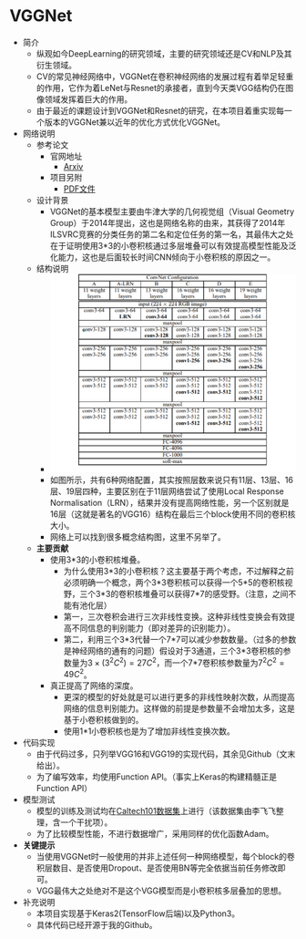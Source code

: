 # VGGNet
- 简介
	- 纵观如今DeepLearning的研究领域，主要的研究领域还是CV和NLP及其衍生领域。
	- CV的常见神经网络中，VGGNet在卷积神经网络的发展过程有着举足轻重的作用，它作为着LeNet与Resnet的承接者，直到今天类VGG结构仍在图像领域发挥着巨大的作用。
	- 由于最近的课题设计到VGGNet和Resnet的研究，在本项目着重实现每一个版本的VGGNet兼以近年的优化方式优化VGGNet。
- 网络说明
	- 参考论文
		- 官网地址
			- [Arxiv](https://arxiv.org/pdf/1409.1556.pdf)
		- 项目另附
			- [PDF文件](/asset/1409.1556.pdf)
	- 设计背景
		- VGGNet的基本模型主要由牛津大学的几何视觉组（Visual Geometry Group）于2014年提出，这也是网络名称的由来，其获得了2014年ILSVRC竞赛的分类任务的第二名和定位任务的第一名，其最伟大之处在于证明使用3*3的小卷积核通过多层堆叠可以有效提高模型性能及泛化能力，这也是后面较长时间CNN倾向于小卷积核的原因之一。
	- 结构说明
		- ![](/asset/VGG_config.png)
		- 如图所示，共有6种网络配置，其实按照层数来说只有11层、13层、16层、19层四种，主要区别在于11层网络尝试了使用Local Response Normalisation（LRN），结果并没有提高网络性能，另一个区别就是16层（这就是著名的VGG16）结构在最后三个block使用不同的卷积核大小。
		- 网络上可以找到很多概念结构图，这里不另举了。
	- **主要贡献**
		- 使用3\*3的小卷积核堆叠。
			- 为什么使用3\*3的小卷积核？这主要基于两个考虑，不过解释之前必须明确一个概念，两个3\*3卷积核可以获得一个5\*5的卷积核视野，三个3\*3的卷积核堆叠可以获得7\*7的感受野。（注意，之间不能有池化层）
			- 第一，三次卷积会进行三次非线性变换。这种非线性变换会有效提高不同信息的判别能力（即对差异的识别能力）。
			- 第二，利用三个3\*3代替一个7*7可以减少参数数量。（过多的参数是神经网络的通有的问题）假设对于3通道，三个3\*3卷积核的参数量为$3\times (3^2C^2)=27C^2$，而一个7\*7卷积核参数量为$7^2C^2=49C^2$。
		- 真正提高了网络的深度。
			- 更深的模型的好处就是可以进行更多的非线性映射次数，从而提高网络的信息判别能力。这样做的前提是参数量不会增加太多，这是基于小卷积核做到的。
			- 使用1\*1小卷积核也是为了增加非线性变换次数。
- 代码实现
	- 由于代码过多，只列举VGG16和VGG19的实现代码，其余见Github（文末给出）。
	- 为了编写效率，均使用Function API。（事实上Keras的构建精髓正是Function API）
- 模型测试
	- 模型的训练及测试均在[Caltech101数据集](http://www.vision.caltech.edu/Image_Datasets/Caltech101/)上进行（该数据集由李飞飞整理，含一个干扰项）。
	- 为了比较模型性能，不进行数据增广，采用同样的优化函数Adam。
- **关键提示**
	- 当使用VGGNet时一般使用的并非上述任何一种网络模型，每个block的卷积层数目、是否使用Dropout、是否使用BN等完全依据当前任务修改即可。
	- VGG最伟大之处绝对不是这个VGG模型而是小卷积核多层叠加的思想。
- 补充说明
	- 本项目实现基于Keras2(TensorFlow后端)以及Python3。
	- 具体代码已经开源于我的Github。